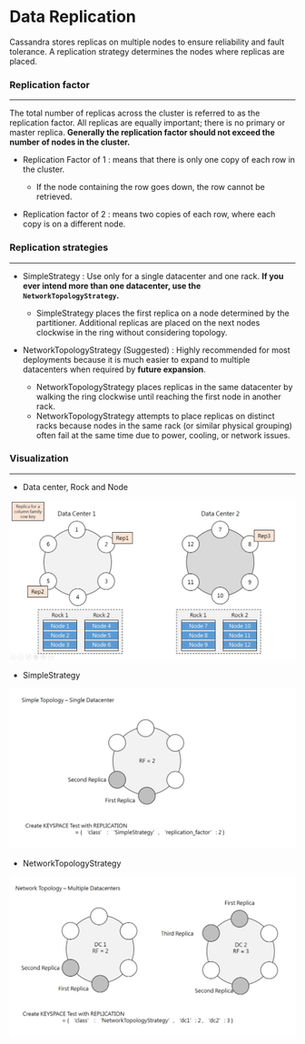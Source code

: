 # Data Replication

<script type="text/javascript" src="../js/general.js"></script>

Cassandra stores replicas on multiple nodes to ensure reliability and fault tolerance. A replication strategy determines the nodes where replicas are placed. 

### Replication factor
---

The total number of replicas across the cluster is referred to as the replication factor. All replicas are equally important; there is no primary or master replica. **Generally the replication factor should not exceed the number of nodes in the cluster.**

* Replication Factor of 1 : means that there is only one copy of each row in the cluster.
    * If the node containing the row goes down, the row cannot be retrieved.

* Replication factor of 2 : means two copies of each row, where each copy is on a different node.

### Replication strategies
---

* SimpleStrategy : Use only for a single datacenter and one rack. **If you ever intend more than one datacenter, use the `NetworkTopologyStrategy`.**
    * SimpleStrategy places the first replica on a node determined by the partitioner. Additional replicas are placed on the next nodes clockwise in the ring without considering topology.

* NetworkTopologyStrategy (Suggested) : Highly recommended for most deployments because it is much easier to expand to multiple datacenters when required by **future expansion**.
    * NetworkTopologyStrategy places replicas in the same datacenter by walking the ring clockwise until reaching the first node in another rack. 
    * NetworkTopologyStrategy attempts to place replicas on distinct racks because nodes in the same rack (or similar physical grouping) often fail at the same time due to power, cooling, or network issues.

### Visualization
---

* Data center, Rock and Node

![](/images/cassandra_strategies.jpg)

* SimpleStrategy

![](/images/cassandra_simplestrategy.jpg)

* NetworkTopologyStrategy

![](/images/cassandra_networktopologystrategy.jpg)






















